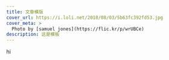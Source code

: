 ```yaml
---
title: 文章模版
cover_url: https://i.loli.net/2018/08/03/5b63fc392fd53.jpg
cover_meta: >
  Photo by [samuel jones](https://flic.kr/p/wrUBCe)
description: 这是模板
---
```

hi